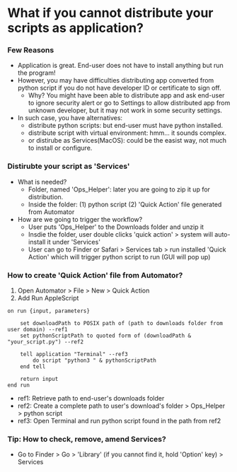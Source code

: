# What if you cannot distribute your scripts as application?
### Few Reasons
- Application is great. End-user does not have to install anything but run the program!
- However, you may have difficulties distributing app converted from python script if you do not have developer ID or certificate to sign off. 
    - Why? You might have been able to distribute app and ask end-user to ignore security alert or go to Settings to allow distributed app from unknown developer, but it may not work in some security settings. 
- In such case, you have alternatives: 
    - distribute python scripts: but end-user must have python installed.
    - distribute script with virtual environment: hmm... it sounds complex.
    - or distirube as Services(MacOS): could be the easist way, not much to install or configure.

### Distirubte your script as 'Services'
- What is needed?
    - Folder, named 'Ops_Helper': later you are going to zip it up for distribution.
    - Inside the folder: (1) python script (2) 'Quick Action' file generated from Automator
- How are we going to trigger the workflow?
    - User puts 'Ops_Helper' to the Downloads folder and unzip it
    - Insdie the folder, user double clicks 'quick action' > system will auto-install it under 'Services'
    - User can go to Finder or Safari > Services tab > run installed 'Quick Action' which will trigger python script to run (GUI will pop up)

### How to create 'Quick Action' file from Automator?
1. Open Automator > File > New > Quick Action
2. Add Run AppleScript
```AppleScript
on run {input, parameters}
	
	set downloadPath to POSIX path of (path to downloads folder from user domain) --ref1
	set pythonScriptPath to quoted form of (downloadPath & "your_script.py") --ref2
	
	tell application "Terminal" --ref3
		do script "python3 " & pythonScriptPath
	end tell
	
	return input
end run
```
- ref1: Retrieve path to end-user's downloads folder 
- ref2: Create a complete path to user's download's folder > Ops_Helper > python script
- ref3: Open Terminal and run python script found in the path from ref2


### Tip: How to check, remove, amend Services?
- Go to Finder > Go > 'Library' (if you cannot find it, hold 'Option' key) > Services

